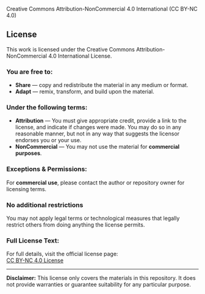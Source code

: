 Creative Commons Attribution-NonCommercial 4.0 International (CC BY-NC 4.0)

## License

This work is licensed under the Creative Commons Attribution-NonCommercial 4.0 International License.

### **You are free to:**
- **Share** — copy and redistribute the material in any medium or format.
- **Adapt** — remix, transform, and build upon the material.

### **Under the following terms:**
- **Attribution** — You must give appropriate credit, provide a link to the license, and indicate if changes were made. You may do so in any reasonable manner, but not in any way that suggests the licensor endorses you or your use.
- **NonCommercial** — You may not use the material for **commercial purposes**.

### **Exceptions & Permissions:**
For **commercial use**, please contact the author or repository owner for licensing terms.

### **No additional restrictions**
You may not apply legal terms or technological measures that legally restrict others from doing anything the license permits.

### **Full License Text:**
For full details, visit the official license page:  
[CC BY-NC 4.0 License](https://creativecommons.org/licenses/by-nc/4.0/)

---

**Disclaimer:** This license only covers the materials in this repository. It does not provide warranties or guarantee suitability for any particular purpose.

